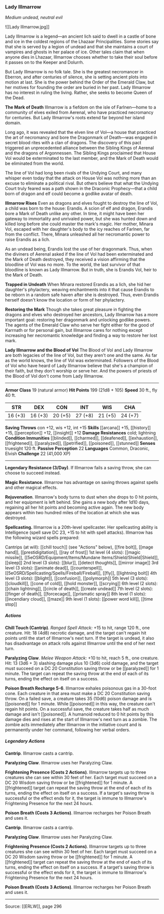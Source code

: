 ### Lady Illmarrow
_Medium undead, neutral evil_

![[Lady Illmarrow.jpg]]

Lady Illmarrow is a legend—an ancient lich said to dwell in a castle of bone and ice in the coldest regions of the Lhazaar Principalities. Some stories say that she is served by a legion of undead and that she maintains a court of vampires and ghosts in her palace of ice. Other tales claim that when anyone dies in Lhazaar, Illmarrow chooses whether to take their soul before it passes on to the Keeper and Dolurrh.

But Lady Illmarrow is no folk tale. She is the greatest necromancer in Eberron, and after centuries of silence, she is setting ancient plots into motion at last. She is the power behind the Order of the Emerald Claw, but her motives for founding the order are buried in her past. Lady Illmarrow has no interest in ruling the living. Rather, she seeks to become Queen of the Dead.

**The Mark of Death** Illmarrow is a fiefdom on the isle of Farlnen—home to a community of elves exiled from Aerenal, who have practiced necromancy for centuries. But Lady Illmarrow's roots extend far beyond her island domain.

Long ago, it was revealed that the elven line of Vol—a house that practiced the art of necromancy and bore the Dragonmark of Death—was engaged in secret blood rites with a clan of dragons. The discovery of this pact triggered an unprecedented alliance between the Sibling Kings of Aerenal and the dragons of Argonnessen. The Sibling Kings proclaimed that House Vol would be exterminated to the last member, and the Mark of Death would be eliminated from the world.

The line of Vol had long been rivals of the Undying Court, and many whisper even today that the attack on House Vol was nothing more than an excuse to eliminate a political rival. But others believe that what the Undying Court truly feared was a path shown in the Draconic Prophecy—that a child born of dragon and elf could become a godlike avatar of death.


**Illmarrow Rises** Even as dragons and elves fought to destroy the line of Vol, a child was born to the house: Erandis. A scion of elf and dragon, Erandis bore a Mark of Death unlike any other. In time, it might have been her gateway to immortality and unrivaled power, but she was hunted down and killed long before she could master the mark's magic. Her mother, Minara Vol, escaped with her daughter's body to the icy reaches of Farlnen, far from the conflict. There, Minara unleashed all her necromantic power to raise Erandis as a lich.

As an undead being, Erandis lost the use of her dragonmark. Thus, when the diviners of Aerenal asked if the line of Vol had been exterminated and the Mark of Death destroyed, they received a vision affirming that the bloodline of Vol was no more. To the world, the last survivor of that bloodline is known as Lady Illmarrow. But in truth, she is Erandis Vol, heir to the Mark of Death.


**Trapped in Undeath** When Minara restored Erandis as a lich, she hid her daughter's phylactery, weaving enchantments into it that cause Erandis to be reborn in a random safe haven after she is destroyed. Thus, even Erandis herself doesn't know the location or form of her phylactery.


**Restoring the Mark** Though she takes great pleasure in fighting the dragons and elves who destroyed her ancestors, Lady Illmarrow has a more important goal: restoring her dragonmark and unlocking godlike powers. The agents of the Emerald Claw who serve her fight either for the good of Karrnath or for personal gain, but Illmarrow cares for nothing except increasing her necromantic knowledge and finding a way to restore her lost mark.

**Lady Illmarrow and the Blood of Vol** The Blood of Vol and Lady Illmarrow are both legacies of the line of Vol, but they aren't one and the same. As far as the world knows, the line of Vol was exterminated. Followers of the Blood of Vol who have heard of Lady Illmarrow believe that she's a champion of their faith, but they don't worship or serve her. And the powers of priests of the Blood of Vol don't come from Lady Illmarrow.







---

**Armor Class** 19 (natural armor)
**Hit Points** 199 (21d8 + 105)
**Speed** 30 ft., fly 40 ft.

| STR     | DEX     | CON     | INT     | WIS     | CHA     |
|---------|---------|---------|---------|---------|---------|
| 16 (+3) | 16 (+3) | 20 (+5) | 27 (+8) | 21 (+5) | 24 (+7) |

**Saving Throws** con +12, wis +12, int +15
**Skills** [[arcana]] +15, [[history]] +15, [[perception]] +12, [[insight]] +12
**Damage Resistances** cold; lightning
**Condition Immunities** [[blinded]], [[charmed]], [[deafened]], [[exhaustion]], [[frightened]], [[paralyzed]], [[petrified]], [[poisoned]], [[stunned]]
**Senses** truesight 120 ft.
**Passive Perception** 22
**Languages** Common, Draconic, Elvish
**Challenge** 22 (41,000 XP)

---

**Legendary Resistance (3/Day)**. If Illmarrow fails a saving throw, she can choose to succeed instead.

**Magic Resistance**. Illmarrow has advantage on saving throws against spells and other magical effects.

**Rejuvenation**. Illmarrow's body turns to dust when she drops to 0 hit points, and her equipment is left behind. She gains a new body after 1d10 days, regaining all her hit points and becoming active again. The new body appears within two hundred miles of the location at which she was destroyed.

**Spellcasting.** Illmarrow is a 20th-level spellcaster. Her spellcasting ability is Intelligence (spell save DC 23, +15 to hit with spell attacks). Illmarrow has the following wizard spells prepared:

Cantrips (at will): [[chill touch]] (see "Actions" below), [[fire bolt]], [[mage hand]], [[prestidigitation]], [[ray of frost]]
1st level (4 slots): [[magic missile]], [[5eOSRD/Equipment/Items/Mundane Items/Shield/Shield|Shield]], [[sleep]]
2nd level (3 slots): [[blur]], [[detect thoughts]], [[mirror image]]
3rd level (3 slots): [[animate dead]], [[counterspell]], [[5eOSRD/Spellcasting/Spells/Fireball/Fireball]], [[fly]], [[lightning bolt]]
4th level (3 slots): [[blight]], [[confusion]], [[polymorph]]
5th level (3 slots): [[cloudkill]], [[cone of cold]], [[hold monster]], [[scrying]]
6th level (2 slots): [[chain lightning]], [[circle of death]], [[create undead]]
7th level (2 slots): [[finger of death]], [[forcecage]], [[prismatic spray]]
8th level (1 slots): [[incendiary cloud]], [[maze]]
9th level (1 slots): [[power word kill]], [[time stop]]

##### Actions
**Chill Touch (Cantrip)**. _Ranged Spell Attack:_ +15 to hit, range 120 ft., one creature. Hit: 18 (4d8) necrotic damage, and the target can't regain hit points until the start of Illmarrow's next turn. If the target is undead, it also has disadvantage on attack rolls against Illmarrow until the end of her next turn.

**Paralyzing Claw**. _Melee Weapon Attack:_ +10 to hit, reach 5 ft., one creature. Hit: 13 (3d6 + 3) slashing damage plus 10 (3d6) cold damage, and the target must succeed on a DC 20 Constitution saving throw or be [[paralyzed]] for 1 minute. The target can repeat the saving throw at the end of each of its turns, ending the effect on itself on a success.

**Poison Breath Recharge 5-6**. Illmarrow exhales poisonous gas in a 30-foot cone. Each creature in that area must make a DC 20 Constitution saving throw. On a failed save, a creature takes 35 (10d6) poison damage and is [[poisoned]] for 1 minute. While [[poisoned]] in this way, the creature can't regain hit points. On a successful save, the creature takes half as much damage and isn't [[poisoned]]. A humanoid reduced to 0 hit points by this damage dies and rises at the start of Illmarrow's next turn as a zombie. The zombie acts immediately after Illmarrow in the initiative count and is permanently under her command, following her verbal orders.

##### Legendary Actions
**Cantrip**. Illmarrow casts a cantrip.

**Paralyzing Claw**. Illmarrow uses her Paralyzing Claw.

**Frightening Presence (Costs 2 Actions)**. Illmarrow targets up to three creatures she can see within 30 feet of her. Each target must succeed on a DC 20 Wisdom saving throw or be [[frightened]] for 1 minute. A [[frightened]] target can repeat the saving throw at the end of each of its turns, ending the effect on itself on a success. If a target's saving throw is successful or the effect ends for it, the target is immune to Illmarrow's Frightening Presence for the next 24 hours.

**Poison Breath (Costs 3 Actions)**. Illmarrow recharges her Poison Breath and uses it.

**Cantrip**. Illmarrow casts a cantrip.

**Paralyzing Claw**. Illmarrow uses her Paralyzing Claw.

**Frightening Presence (Costs 2 Actions)**. Illmarrow targets up to three creatures she can see within 30 feet of her. Each target must succeed on a DC 20 Wisdom saving throw or be [[frightened]] for 1 minute. A [[frightened]] target can repeat the saving throw at the end of each of its turns, ending the effect on itself on a success. If a target's saving throw is successful or the effect ends for it, the target is immune to Illmarrow's Frightening Presence for the next 24 hours.

**Poison Breath (Costs 3 Actions)**. Illmarrow recharges her Poison Breath and uses it.


---

Source: [[ERLW]], page 296
